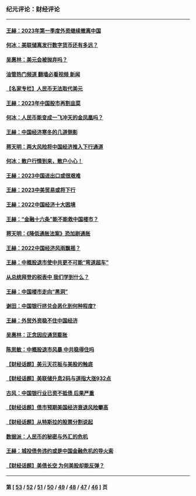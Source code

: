 ### 纪元评论：财经评论
---
#### [王赫：2023年第一季度外资继续撤离中国](../../pages/nsc1026/n13988870.md?07070330) 
#### [何冰：美联储离发行数字货币还有多远？](../../pages/nsc1026/n13986109.md?07070330) 
#### [吴惠林：美元会被抛弃吗？](../../pages/nsc1026/n13984087.md?07070330) 
#### [油管热门频道 翻墙必看视频 新闻](ok?07070330)
#### [【名家专栏】人民币无法取代美元](../../pages/nsc1026/n13974270.md?07070330) 
#### [王赫：2023年中国股市再割韭菜](../../pages/nsc1026/n13965334.md?07070330) 
#### [何冰：人民币能变成一飞冲天的金凤凰吗？](../../pages/nsc1026/n13964999.md?07070330) 
#### [王赫：中国经济寒冬的几道侧影](../../pages/nsc1026/n13932953.md?07070330) 
#### [蒋天明：两大风险将中国经济推入下行通道](../../pages/nsc1026/n13929820.md?07070330) 
#### [何冰：散户行情到来，散户小心！](../../pages/nsc1026/n13928308.md?07070330) 
#### [王赫：2023中国进出口或很艰难](../../pages/nsc1026/n13911515.md?07070330) 
#### [王赫：2023中美贸易或将下行](../../pages/nsc1026/n13899005.md?07070330) 
#### [王赫：2022中国经济十大困境](../../pages/nsc1026/n13883766.md?07070330) 
#### [王赫：“金融十六条”能不能救中国楼市？](../../pages/nsc1026/n13868431.md?07070330) 
#### [蒋天明：《降低通胀法案》恐加剧通胀](../../pages/nsc1026/n13806996.md?07070330) 
#### [王赫：2022中国经济风雨飘摇？](../../pages/nsc1026/n13803207.md?07070330) 
#### [王赫：中概股退市使中共更不可能“弯道超车”](../../pages/nsc1026/n13802858.md?07070330) 
#### [从总统拜登的税表中 我们学到什么？](../../pages/nsc1026/n13773081.md?07070330) 
#### [王赫：中国楼市走向“黑洞”](../../pages/nsc1026/n13770647.md?07070330) 
#### [谢田：中国银行挤兑会恶化到何种程度?](../../pages/nsc1026/n13766965.md?07070330) 
#### [王赫：外贸外资稳不住中国经济](../../pages/nsc1026/n13753933.md?07070330) 
#### [吴惠林：正念因应通货膨胀](../../pages/nsc1026/n13750350.md?07070330) 
#### [陈思敏：中概股退市风暴 中共稳得住吗](../../pages/nsc1026/n13738978.md?07070330) 
#### [【财经话题】美元天花板与美股的触底](../../pages/nsc1026/n13736495.md?07070330) 
#### [【财经话题】美联储升息2码与道指大涨932点](../../pages/nsc1026/n13727377.md?07070330) 
#### [古风：中国银行业已资不抵债 后果严重](../../pages/nsc1026/n13726111.md?07070330) 
#### [【财经话题】债市预期美国经济衰退风险攀高](../../pages/nsc1026/n13698043.md?07070330) 
#### [【财经话题】从特斯拉的股票分割说起](../../pages/nsc1026/n13679733.md?07070330) 
#### [数据派：人民币的秘密与外汇的危机](../../pages/nsc1026/n13667092.md?07070330) 
#### [王赫：城投债务违约或是中国金融危机的导火索](../../pages/nsc1026/n13665322.md?07070330) 
#### [【财经话题】美债长空 为何美股却能反弹？](../../pages/nsc1026/n13665895.md?07070330) 

---
#### 第 [ [53](./53.md?07070330) / [52](./52.md?07070330) / [51](./51.md?07070330) / [50](./50.md?07070330) / [49](./49.md?07070330) / [48](./48.md?07070330) / [47](./47.md?07070330) / [46](./46.md?07070330) ] 页
